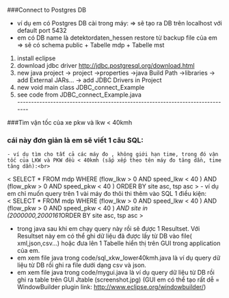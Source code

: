 ###Connect to Postgres DB
+ ví dụ em có Postgres DB cài trong máy: => sẽ tạo ra DB trên localhost với default port 5432 <br>
+ em có DB name là detektordaten_hessen restore từ backup file của em => sẽ có schema public + Tabelle mdp + Tabelle mst
1. install eclipse
2. download jdbc driver http://jdbc.postgresql.org/download.html
3. new java project -> project ->properties ->java Build Path ->libraries -> add External JARs... -> add JDBC Drivers in Project 
4. new void main class JDBC_connect_Example
5. see code from JDBC_connect_Example.java <br>
------------------------------------------------------------------------------<br>

###Tìm vận tốc của xe pkw và lkw < 40kmh
### cái này đơn giản là em sẽ viết 1 câu SQL: <br>
	- ví dụ tìm cho tất cả các máy đo , không giới hạn time, trong đó vận tốc của LKW và PKW đều < 40kmh (sắp xếp theo tên máy đo tăng dần, time tăng dần):<br>
< SELECT * FROM  mdp WHERE (flow_lkw > 0 AND speed_lkw < 40 ) AND (flow_pkw > 0 AND speed_pkw < 40 ) ORDER BY site asc, tsp asc >
	- ví dụ em chỉ muốn query trên 1 vài máy đo thôi thi thêm vào SQL 1 điều kiện:<br>
< SELECT * FROM mdp WHERE (flow_lkw > 0 AND speed_lkw < 40 ) AND (flow_pkw > 0 AND speed_pkw < 40 ) *AND site in (2000000,2000161*ORDER BY site asc, tsp asc >
+ trong java sau khi em chạy query này rồi sẽ được 1 Resultset. Với Resultset này em có thể ghi dữ liệu đã được lấy từ DB vào file( xml,json,csv...) hoặc đưa lên 1 Tabelle hiển thị trên GUI trong application của em.
+ em xem file java trong code/sql_xkw_lower40kmh.java là ví dụ query dữ liệu từ DB rồi ghi ra file dưới dạng csv và json.
+ em xem file java trong code/mygui.java là ví dụ query dữ liệu từ DB rồi ghi ra table trên GUI Jtable (screenshot.jpg) (GUI em có thể tạo rất dễ = WindowBuilder plugin link: http://www.eclipse.org/windowbuilder/)